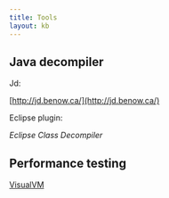 ```yaml
---
title: Tools
layout: kb
---
```


Java decompiler
---------------

Jd:

[http://jd.benow.ca/](http://jd.benow.ca/)

Eclipse plugin:

*Eclipse Class Decompiler*

Performance testing
-------------------
[VisualVM](https://visualvm.github.io/)